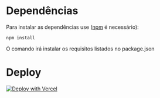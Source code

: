 # Dependências

Para instalar as dependências use ([npm](https://www.npmjs.com/get-npm) é necessário):

```shell
npm install
```

O comando irá instalar os requisitos listados no package.json

# Deploy

[![Deploy with Vercel](https://vercel.com/button)](https://vercel.com/new/git/external?repository-url=https%3A%2F%2Fgithub.com%2Fvercel%2Fnext.js%2Ftree%2Fcanary%2Fexamples%2Fhello-world)
